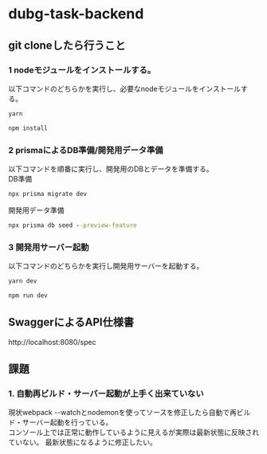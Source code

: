 # dubg-task-backend

## git cloneしたら行うこと
### 1 nodeモジュールをインストールする。  
以下コマンドのどちらかを実行し、必要なnodeモジュールをインストールする。
```cmd
yarn
```
```cmd
npm install
```
### 2 prismaによるDB準備/開発用データ準備  
以下コマンドを順番に実行し、開発用のDBとデータを準備する。  
DB準備
```cmd
npx prisma migrate dev
```
開発用データ準備
```cmd
npx prisma db seed --preview-feature
```
### 3 開発用サーバー起動
以下コマンドのどちらかを実行し開発用サーバーを起動する。
```cmd
yarn dev
```
```cmd
npm run dev
```

## SwaggerによるAPI仕様書
http://localhost:8080/spec

## 課題
### 1. 自動再ビルド・サーバー起動が上手く出来ていない
現状webpack --watchとnodemonを使ってソースを修正したら自動で再ビルド・サーバー起動を行っている。  
コンソール上では正常に動作しているように見えるが実際は最新状態に反映されていない。
最新状態になるように修正したい。  